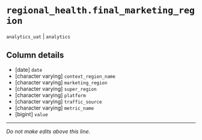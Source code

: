 # `regional_health.final_marketing_region`
`analytics_uat` | `analytics`

## Column details
* [date]      `date`
* [character varying] `context_region_name`
* [character varying] `marketing_region`
* [character varying] `super_region`
* [character varying] `platform`
* [character varying] `traffic_source`
* [character varying] `metric_name`
* [bigint]    `value`

-------------------------------------------------------------------------------
*Do not make edits above this line.*
